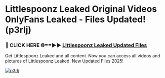 # Littlespoonz Leaked Original Videos 0nlyFans Leaked - Files Updated! (p3rlj)

<h3>🔴 CLICK HERE 🌐==►► <a href="https://tinyurl.com/ms9xzufz" rel="nofollow">Littlespoonz Leaked Updated Files</a></h3>

Get Littlespoonz Leaked and all content. Now you can access all videos and pictures of Littlespoonz Leaked. New Updated Files 2025!

[![p3rlj](https://i.imgur.com/ppqm5kG.gif)](https://tinyurl.com/ms9xzufz)
